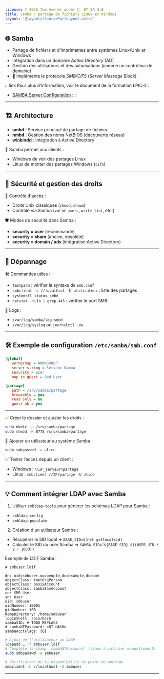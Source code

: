 ```yaml
---
license: © 2025 Tom Avenel under 󰵫  BY-SA 4.0
title: Samba - partage de fichiers Linux et Windows
layout: '@layouts/CoursePartLayout.astro'
---
```


## 🌐 Samba

- Partage de fichiers et d'imprimantes entre systèmes Linux/Unix et Windows
- Intégration dans un domaine _Active Directory_ (AD)
- Gestion des utilisateurs et des autorisations (comme un contrôleur de domaine)
- 📡 Implémente le protocole _SMB/CIFS_ (_Server Message Block_).

:::link
Pour plus d'information, voir le document de la formation LPIC-2 :

- [SAMBA Server Configuration](https://lpic2book.github.io/src/lpic2.209.1/)
:::

---

## 🏗️ Architecture

- **smbd** : Service principal de partage de fichiers
- **nmbd** : Gestion des noms NetBIOS (découverte réseau)
- **winbindd** : Intégration à Active Directory

📁 Samba permet aux clients :

- Windows de voir des partages Linux
- Linux de monter des partages Windows (`cifs`)

---

## 🔐 Sécurité et gestion des droits

🧾 Contrôle d'accès :

- Droits Unix classiques (`chmod`, `chown`)
- Contrôle via Samba (`valid users`, `write list`, etc.)

🛡️ Modes de sécurité dans Samba :

- **security = user** (recommandé)
- **security = share** (ancien, obsolète)
- **security = domain / ads** (intégration Active Directory)

---

## 🔧 Dépannage

🛠️ Commandes utiles :

- `testparm` : vérifier la syntaxe de `smb.conf`
- `smbclient -L //localhost -U utilisateur` : liste des partages
- `systemctl status smbd`
- `netstat -tuln | grep 445` : vérifier le port SMB

📄 Logs :
- `/var/log/samba/log.smbd`
- `/var/log/syslog` ou `journalctl -xe`

---

## 🛠️ Exemple de configuration `/etc/samba/smb.conf`

```ini
[global]
   workgroup = WORKGROUP
   server string = Serveur Samba
   security = user
   map to guest = Bad User

[partage]
   path = /srv/samba/partage
   browsable = yes
   read only = no
   guest ok = yes
```

---

✅ Créer le dossier et ajuster les droits :

```sh
sudo mkdir -p /srv/samba/partage
sudo chmod -R 0775 /srv/samba/partage
```

👥 Ajouter un utilisateur au système Samba :

```sh
sudo smbpasswd -a alice
```

✅ Tester l’accès depuis un client :

- Windows : `\\IP_serveur\partage`
- Linux : `smbclient //IP/partage -U alice`

---

## 💡 Comment intégrer LDAP avec Samba

1. Utiliser `smbldap-tools` pour générer les schémas LDAP pour Samba :
  - `smbldap-config`
  - `smbldap-populate`
2. Création d'un utilisateur Samba :
  - Récupérer le SID local => `BASE_SID=$(net getlocalsid)`
  - Calculer le SID du user Samba => `SAMBA_SID="${BASE_SID}-$((USER_UID * 2 + 1000))`

Exemple de LDIF Samba :

```
# smbuser.ldif

dn: uid=smbuser,ou=people,dc=example,dc=com
objectClass: inetOrgPerson
objectClass: posixAccount
objectClass: sambaSamAccount
cn: SMB User
sn: User
uid: smbuser
uidNumber: 10001
gidNumber: 100
homeDirectory: /home/smbuser
loginShell: /bin/bash
sambaSID: # TODO REPLACE
# sambaNTPassword: <NT_HASH>
sambaAcctFlags: [U]
```

```sh
# Ajout de l'utilisateur au LDAP
ldapadd … -f smbuser.ldif
# Complète le champ `sambaNTPassword` (sinon à calculer manuellement)
sudo smbpasswd -a smbuser

# Vérification de la disponibilité du point de montage
smbclient -L //localhost -U smbuser
```

---
